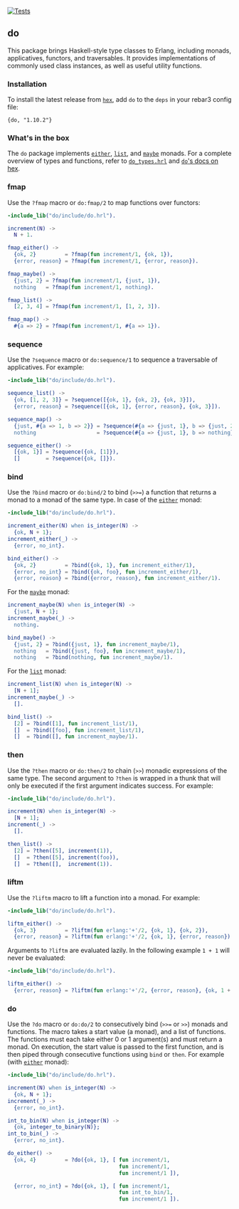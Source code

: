 [![Tests](https://github.com/moritzploss/do/actions/workflows/tests.yml/badge.svg)](https://github.com/moritzploss/do/actions/workflows/tests.yml)

## do

This package brings Haskell-style type classes to Erlang, including
monads, applicatives, functors, and traversables. It provides implementations
of commonly used class instances, as well as useful utility functions.

### Installation

To install the latest release from [`hex`](https://hex.pm/packages/do), add
`do` to the `deps` in your rebar3 config file:

    {do, "1.10.2"}

### What's in the box

The `do` package implements [`either`](./src/instances/do_either.erl),
[`list`](./src/instances/do_list.erl), and
[`maybe`](./src/instances/do_maybe.erl) monads. For a complete overview
of types and functions, refer to [`do_types.hrl`](./include/do_types.hrl) and
[`do`'s docs on hex](https://hexdocs.pm/do/).

### fmap

Use the `?fmap` macro or `do:fmap/2` to map functions over functors:

```erlang
-include_lib("do/include/do.hrl").

increment(N) ->
  N + 1.

fmap_either() ->
  {ok, 2}         = ?fmap(fun increment/1, {ok, 1}),
  {error, reason} = ?fmap(fun increment/1, {error, reason}).

fmap_maybe() ->
  {just, 2} = ?fmap(fun increment/1, {just, 1}),
  nothing   = ?fmap(fun increment/1, nothing).

fmap_list() ->
  [2, 3, 4] = ?fmap(fun increment/1, [1, 2, 3]).

fmap_map() ->
  #{a => 2} = ?fmap(fun increment/1, #{a => 1}).
```

### sequence

Use the `?sequence` macro or `do:sequence/1` to sequence a traversable of
applicatives. For example:

```erlang
-include_lib("do/include/do.hrl").

sequence_list() ->
  {ok, [1, 2, 3]} = ?sequence([{ok, 1}, {ok, 2}, {ok, 3}]),
  {error, reason} = ?sequence([{ok, 1}, {error, reason}, {ok, 3}]).

sequence_map() ->
  {just, #{a => 1, b => 2}} = ?sequence(#{a => {just, 1}, b => {just, 2}}),
  nothing                   = ?sequence(#{a => {just, 1}, b => nothing}).

sequence_either() ->
  [{ok, 1}] = ?sequence({ok, [1]}),
  []        = ?sequence({ok, []}).

```

### bind

Use the `?bind` macro or `do:bind/2` to bind (`>>=`) a function that returns a
monad to a monad of the same type. In case of the
[`either`](./src/instances/do_either.erl) monad:

```erlang
-include_lib("do/include/do.hrl").

increment_either(N) when is_integer(N) ->
  {ok, N + 1};
increment_either(_) ->
  {error, no_int}.

bind_either() ->
  {ok, 2}         = ?bind({ok, 1}, fun increment_either/1),
  {error, no_int} = ?bind({ok, foo}, fun increment_either/1),
  {error, reason} = ?bind({error, reason}, fun increment_either/1).
```

For the [`maybe`](./src/instances/do_maybe.erl) monad:

```erlang
increment_maybe(N) when is_integer(N) ->
  {just, N + 1};
increment_maybe(_) ->
  nothing.

bind_maybe() ->
  {just, 2} = ?bind({just, 1}, fun increment_maybe/1),
  nothing   = ?bind({just, foo}, fun increment_maybe/1),
  nothing   = ?bind(nothing, fun increment_maybe/1).
```

For the [`list`](./src/instances/do_list.erl) monad:

```erlang
increment_list(N) when is_integer(N) ->
  [N + 1];
increment_maybe(_) ->
  [].

bind_list() ->
  [2] = ?bind([1], fun increment_list/1),
  []  = ?bind([foo], fun increment_list/1),
  []  = ?bind([], fun increment_maybe/1).
```

### then

Use the `?then` macro or `do:then/2` to chain (`>>`) monadic expressions of the
same type. The second argument to `?then` is wrapped in a thunk that will only
be executed if the first argument indicates success. For example:

```erlang
-include_lib("do/include/do.hrl").

increment(N) when is_integer(N) ->
  [N + 1];
increment(_) ->
  [].

then_list() ->
  [2] = ?then([5], increment(1)),
  []  = ?then([5], increment(foo)),
  []  = ?then([],  increment(1)).
```

### liftm

Use the `?liftm` macro to lift a function into a monad. For example:

```erlang
-include_lib("do/include/do.hrl").

liftm_either() ->
  {ok, 3}         = ?liftm(fun erlang:'+'/2, {ok, 1}, {ok, 2}),
  {error, reason} = ?liftm(fun erlang:'+'/2, {ok, 1}, {error, reason}).
```

Arguments to `?liftm` are evaluated lazily. In the following example
`1 + 1` will never be evaluated:

```erlang
-include_lib("do/include/do.hrl").

liftm_either() ->
  {error, reason} = ?liftm(fun erlang:'+'/2, {error, reason}, {ok, 1 + 1}).
```

### do

Use the `?do` macro or `do:do/2` to consecutively bind (`>>=` or `>>`) monads
and functions. The macro takes a start value (a monad), and a list of functions.
The functions must each take either 0 or 1 argument(s) and must return a monad.
On execution, the start value is passed to the first function, and is then
piped through consecutive functions using `bind` or `then`. For example (with
[`either`](./src/instances/do_either.erl) monad):

```erlang
-include_lib("do/include/do.hrl").

increment(N) when is_integer(N) ->
  {ok, N + 1};
increment(_) ->
  {error, no_int}.

int_to_bin(N) when is_integer(N) ->
  {ok, integer_to_binary(N)};
int_to_bin(_) ->
  {error, no_int}.

do_either() ->
  {ok, 4}         = ?do({ok, 1}, [ fun increment/1,
                                   fun increment/1,
                                   fun increment/1 ]),

  {error, no_int} = ?do({ok, 1}, [ fun increment/1,
                                   fun int_to_bin/1,
                                   fun increment/1 ]).
```
